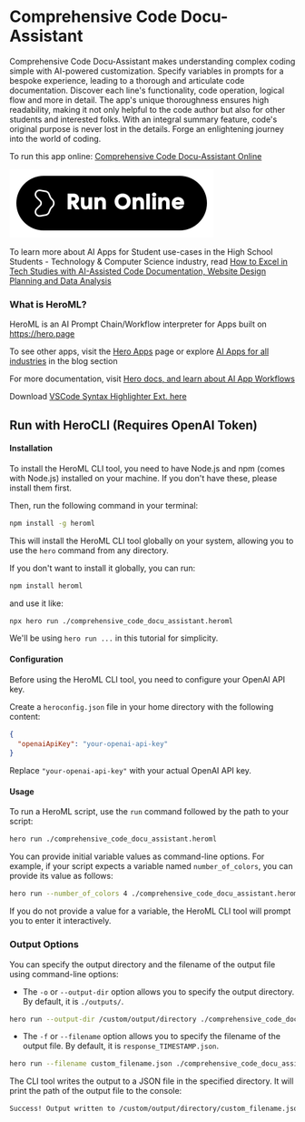 # Comprehensive Code Docu-Assistant

Comprehensive Code Docu-Assistant makes understanding complex coding simple with AI-powered customization. Specify variables in prompts for a bespoke experience, leading to a thorough and articulate code documentation. Discover each line's functionality, code operation, logical flow and more in detail. The app's unique thoroughness ensures high readability, making it not only helpful to the code author but also for other students and interested folks. With an integral summary feature, code's original purpose is never lost in the details. Forge an enlightening journey into the world of coding.

To run this app online: [Comprehensive Code Docu-Assistant Online](https://hero.page/app/comprehensive-code-docu-assistant-smart-detailed-code-understanding/WEbpMz7VbY0XcwhoXHsX)

[![Run Comprehensive Code Docu-Assistant Online](/assets/run.svg)](https://hero.page/app/comprehensive-code-docu-assistant-smart-detailed-code-understanding/WEbpMz7VbY0XcwhoXHsX)

To learn more about AI Apps for Student use-cases in the High School Students - Technology & Computer Science industry, read [How to Excel in Tech Studies with AI-Assisted Code Documentation, Website Design Planning and Data Analysis](https://hero.page/blog/ai/high-school-students-technology-and-computer-science/how-to-excel-in-tech-studies-with-ai-assisted-code-documentation-website-design-planning-and-data-analysis/170973)

### What is HeroML?
HeroML is an AI Prompt Chain/Workflow interpreter for Apps built on https://hero.page 

To see other apps, visit the [Hero Apps](https://hero.page/apps) page or explore [AI Apps for all industries](https://hero.page/blog) in the blog section

For more documentation, visit [Hero docs, and learn about AI App Workflows](https://hero.page/tutorials/introduction-to-heroml)

Download [VSCode Syntax Highlighter Ext. here](https://marketplace.visualstudio.com/items?itemName=hero-page.heroml)

## Run with HeroCLI (Requires OpenAI Token)

#### Installation

To install the HeroML CLI tool, you need to have Node.js and npm (comes with Node.js) installed on your machine. If you don't have these, please install them first. 

Then, run the following command in your terminal:

```bash
npm install -g heroml
```

This will install the HeroML CLI tool globally on your system, allowing you to use the `hero` command from any directory.

If you don't want to install it globally, you can run:

```bash
npm install heroml
```

and use it like:

```bash
npx hero run ./comprehensive_code_docu_assistant.heroml
```

We'll be using `hero run ...` in this tutorial for simplicity.

#### Configuration

Before using the HeroML CLI tool, you need to configure your OpenAI API key. 

Create a `heroconfig.json` file in your home directory with the following content:

```json
{
  "openaiApiKey": "your-openai-api-key"
}
```

Replace `"your-openai-api-key"` with your actual OpenAI API key.

#### Usage

To run a HeroML script, use the `run` command followed by the path to your script:

```bash
hero run ./comprehensive_code_docu_assistant.heroml
```

You can provide initial variable values as command-line options. For example, if your script expects a variable named `number_of_colors`, you can provide its value as follows:

```bash
hero run --number_of_colors 4 ./comprehensive_code_docu_assistant.heroml
```

If you do not provide a value for a variable, the HeroML CLI tool will prompt you to enter it interactively.

### Output Options

You can specify the output directory and the filename of the output file using command-line options:

- The `-o` or `--output-dir` option allows you to specify the output directory. By default, it is `./outputs/`.

```bash
hero run --output-dir /custom/output/directory ./comprehensive_code_docu_assistant.heroml
```

- The `-f` or `--filename` option allows you to specify the filename of the output file. By default, it is `response_TIMESTAMP.json`.

```bash
hero run --filename custom_filename.json ./comprehensive_code_docu_assistant.heroml
```

The CLI tool writes the output to a JSON file in the specified directory. It will print the path of the output file to the console:

```bash
Success! Output written to /custom/output/directory/custom_filename.json
```

